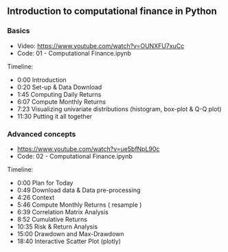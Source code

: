 
## Introduction to computational finance in Python

### Basics

* Video: https://www.youtube.com/watch?v=OUNXFU7xuCc
* Code: 01 - Computational Finance.ipynb

Timeline: 
- 0:00 Introduction
- 0:20 Set-up & Data Download
- 1:45 Computing Daily Returns
- 6:07 Compute Monthly Returns
- 7:23 Visualizing univariate distributions (histogram, box-plot & Q-Q plot)
- 11:30 Putting it all together



### Advanced concepts
* https://www.youtube.com/watch?v=ue5bfNpL90c
* Code: 02 - Computational Finance.ipynb

Timeline:
- 0:00 Plan for Today
- 0:49 Download data & Data pre-processing
- 4:26 Context
- 5:46 Compute Monthly Returns ( resample )
- 6:39 Correlation Matrix Analysis
- 8:52 Cumulative Returns
- 10:35 Risk & Return Analysis 
- 15:00 Drawdown and Max-Drawdown
- 18:40 Interactive Scatter Plot (plotly)

